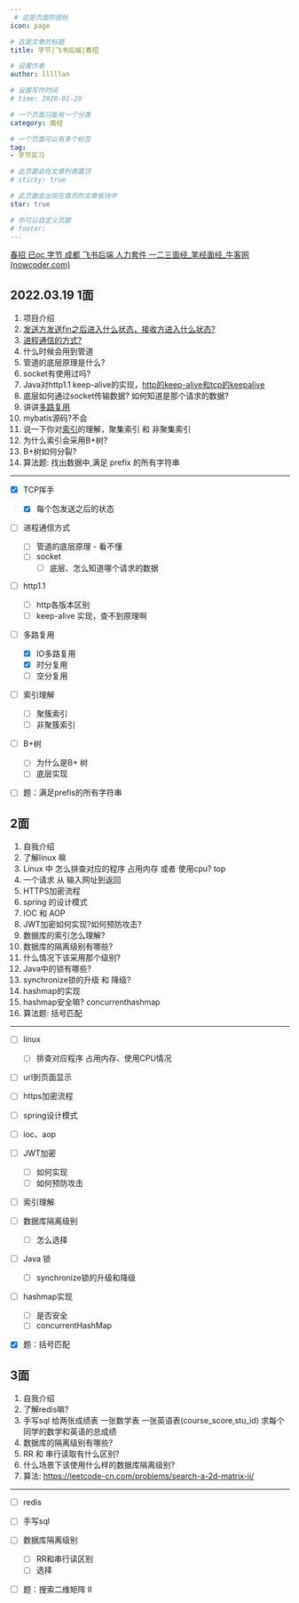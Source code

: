 ```yaml
---
 # 这是页面的图标
icon: page

# 这是文章的标题
title: 字节|飞书后端|春招

# 设置作者
author: lllllan

# 设置写作时间
# time: 2020-01-20

# 一个页面只能有一个分类
category: 面经

# 一个页面可以有多个标签
tag:
- 字节实习

# 此页面会在文章列表置顶
# sticky: true

# 此页面会出现在首页的文章板块中
star: true

# 你可以自定义页脚
# footer: 
---
```




[春招 已oc 字节 成都 飞书后端 人力套件 一二三面经_笔经面经_牛客网 (nowcoder.com)](https://www.nowcoder.com/discuss/868973?type=0&order=7&pos=7&page=1&source_id=discuss_center_0_nctrack&channel=1009&ncTraceId=d0a73883bdb740f3968ec2e23effb273.353.16493833740621503&gio_id=C91C10B51FF30120EDE03275F6698FF2-1649383374967)





## 2022.03.19   1面 

1.  项目介绍 
2. [发送方发送fin之后进入什么状态，接收方进入什么状态? ](../../cs-basic/network/interview-questions/#_3-1-四次挥手流程)
3.  [进程通信的方式? ](../../cs-basic/os/def/process-communication/)
4.  什么时候会用到管道
5.  管道的底层原理是什么?
6. socket有使用过吗? 
7.  Java对http1.1 keep-alive的实现，[http的keep-alive和tcp的keepalive](../../cs-basic/network/keep-alive/)
8.  底层如何通过socket传输数据? 如何知道是那个请求的数据? 
9.  讲讲[多路复用](../../cs-basic/os/def/multiplexing/)
10.  mybatis源码?不会 
11.  说一下你对[索引](../../mysql/index/)的理解，聚集索引 和 非聚集索引 
12.  为什么索引会采用B+树? 
13. B+树如何分裂? 
14. 算法题: 找出数据中,满足 prefix 的所有字符串 

---

- [x] TCP挥手
  - [x] 每个包发送之后的状态
- [ ] 进程通信方式
  - [ ] 管道的底层原理 - 看不懂
  - [ ] socket
    - [ ] 底层、怎么知道哪个请求的数据
- [ ] http1.1
  - [ ] http各版本区别
  - [ ] keep-alive 实现，查不到原理啊

- [ ] 多路复用
    - [x] IO多路复用
    - [x] 时分复用
    - [ ] 空分复用

- [ ] 索引理解
  - [ ] 聚簇索引
  - [ ] 非聚簇索引
- [ ] B+树
  - [ ] 为什么是B+ 树
  - [ ] 底层实现
- [ ] 题：满足prefis的所有字符串



##  2面 

1.  自我介绍 
2.  了解linux 嘛
3.  Linux 中 怎么排查对应的程序 占用内存 或者 使用cpu? top
4.  一个请求 从 输入网址到返回
5.  HTTPS加密流程 
6. spring 的设计模式 
7.  IOC 和 AOP
8. JWT加密如何实现?如何预防攻击?
9. 数据库的索引怎么理解?
10.  数据库的隔离级别有哪些?
11. 什么情况下该采用那个级别?
12. Java中的锁有哪些?
13. synchronize锁的升级 和 降级?
14. hashmap的实现
15. hashmap安全嘛? concurrenthashmap
16. 算法题: 括号匹配 

---

- [ ] linux
  - [ ] 排查对应程序 占用内存、使用CPU情况
- [ ] url到页面显示
- [ ] https加密流程
- [ ] spring设计模式
- [ ] ioc、aop
- [ ] JWT加密
  - [ ] 如何实现
  - [ ] 如何预防攻击
- [ ] 索引理解
- [ ] 数据库隔离级别
  - [ ] 怎么选择
- [ ] Java 锁
  - [ ] synchronize锁的升级和降级
- [ ] hashmap实现
  - [ ] 是否安全
  - [ ] concurrentHashMap
- [x] 题：括号匹配





##   3面 

1. 自我介绍 
2. 了解redis嘛? 
3. 手写sql 给两张成绩表 一张数学表 一张英语表(course_score,stu_id) 求每个同学的数学和英语的总成绩
4. 数据库的隔离级别有哪些?
5. RR 和 串行读取有什么区别?
6. 什么场景下该使用什么样的数据库隔离级别? 
7. 算法: https://leetcode-cn.com/problems/search-a-2d-matrix-ii/

---

- [ ] redis
- [ ] 手写sql
- [ ] 数据库隔离级别
  - [ ] RR和串行读区别
  - [ ] 选择
- [ ] 题：搜索二维矩阵 II

